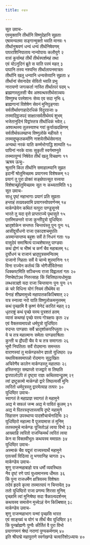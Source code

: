 ```yaml
---
title: ०४०

---
```

सूत उवाच-  
एवमुक्तानि तीर्थानि विष्णुदेहानि सुव्रताः  
एषामन्यतमा सङ्गान्मुक्तो भवति मानवः १  
तीर्थानुश्रवणं धन्यं धन्यं तीर्थनिषेवणम्  
पापराशिनिपाताय नान्योपायः कलौयुगे २  
वासं कुर्यामहं तीर्थे तीर्थस्पर्शमहं तथा  
एवं योऽनुदिनं ब्रूते स याति परमं महत् ३  
पापानि तस्य नश्यन्ति तीर्थालापनमात्रतः  
तीर्थानि खलु धन्यानि धन्यसेव्यानि सुव्रताः ४  
तीर्थानां सेवनादेव सेवितो भवति प्रभुः  
नारायणो जगत्कर्ता नास्ति तीर्थात्परं पदम् ५  
ब्राह्मणस्तुलसी चैव अश्वत्थस्तीर्थसञ्चयः  
विष्णुश्च परमेशानः सेव्य एव सदा नृभिः ६  
ब्राह्मणानां विशेषेण सेवनं मुनिपुङ्गवाः  
सर्वतीर्थावगाहादेरधिकं विदुरग्रजाः ७  
तस्माद्द्विजपदं साक्षात्सर्वतीर्थमयं शुभम्  
भजेतानुदिनं विद्वांस्तत्र तीर्थाधिकं भवेत् ८  
अश्वत्थस्य तुलस्याश्च गवां कुर्यात्प्रदक्षिणम्  
सर्वतीर्थफलम्प्राप्य विष्णुलोके महीयते ९  
तस्माद्दुष्कृतकर्माणि नाशयेत्तीर्थसेवनात्  
अन्यथा नरकं याति कर्म्मभोगाद्धि शाम्यति १०  
पापिनां नरके वासः सुकृती स्वर्गमश्नुते  
तस्मात्पुण्यं निषेवेत तीर्थं खलु विचक्षणः ११  
ऋषय ऊचुः-  
श्रुतानि किल तीर्थानि समाहात्म्यानि सुव्रत  
इदानीं श्रोतुमिच्छामः प्रयागस्य विशेषकम् १२  
प्रयागं तु पुरा प्रोक्तं सङ्क्षेपात्सूत यत्त्वया  
विशेषाच्छ्रोतुमिच्छामः सूत नः कथ्यतामिति १३  
सूत उवाच-  
साधु पृष्टं महाभागाः प्रयागं प्रति सुव्रताः  
हन्ताहं तत्प्रवक्ष्यामि प्रयागस्योपवर्णनम् १४  
मार्कण्डेयेन कथितं यत्पुरा पाण्डुसूनवे  
भारते तु यदा वृत्ते प्राप्तराज्ये पृथासुते १५  
एतस्मिन्नन्तरे राजा कुन्तीपुत्रो युधिष्ठिरः  
भ्रातृशोकेन सन्तप्तः चिन्तयंस्तु पुनः पुनः १६  
आसीद्दुर्योधनो राजा एकादशचमूपतिः  
अस्मान्सन्तप्य बहुशः सर्वे ते निधनं गताः १७  
वासुदेवं समाश्रित्य पञ्चशेषास्तु पाण्डवाः  
कथं द्रोणं च भीष्मं च कर्णं चैव महाबलम् १८  
दुर्योधनं च राजानं भ्रातृपुत्रसमन्वितम्  
राजानो निहताः सर्वे ये चान्ये शूरमानिनः १९  
विना राज्येन कर्तव्यं किं भोगैर्जीवितेनवा  
धिक्कष्टमिति सञ्चिन्त्य राजा विह्वलतां गतः २०  
निश्चेष्टोऽथ निरुत्साहः किं चित्तिष्ठत्यधोमुखः  
लब्धसञ्ज्ञो यदा राजा चिन्तयानः पुनः पुनः २१  
कं चरे विधिना योगं नियमं तीर्थमेव वा  
येनाहं शीघ्रमामुच्ये महापातककिल्बिषात् २२  
यत्र स्नात्वा नरो याति विष्णुलोकमनुत्तमम्  
कथं पृच्छामि वै कृष्णं येनेदं कारितं महत् २३  
धृतराष्ट्रं कथं पृच्छे यस्य पुत्रशतं हतम्  
व्यासं कथमहं पृच्छे यस्य गोत्रक्षयः कृतः २४  
एवं वैक्लव्यमापन्नो धर्मपुत्रो युधिष्ठिरः  
रुदन्तः पाण्डवाः सर्वे भ्रातृशोकपरिप्लुताः २५  
ये च तत्र महात्मानः समेताः पाण्डवाश्रिताः  
कुन्ती च द्रौपदी चैव ये च तत्र समागताः २६  
भूमौ निपतिताः सर्वे रोदमानाः समन्ततः  
वाराणस्यां तु मार्कण्डस्तेन ज्ञातो युधिष्ठरः २७  
यथाविक्लवमापन्नो रोदमानः सुदुःखितः  
अचिरेणैव कालेन मार्कण्डस्तु महातपाः २८  
हस्तिनापुर सम्प्राप्तो राजद्वारे स तिष्ठति  
द्वारपालोऽपि तं दृष्ट्वा राज्ञः कथितवान्द्रुतम् २९  
त्वां द्रष्टुकामो मार्कण्डो द्वारे तिष्ठत्यसौ मुनिः  
त्वरितो धर्मपुत्रस्तु द्वारमेत्याह तत्परः ३०  
युधिष्ठिर उवाच-  
स्वागतं ते महाप्राज्ञ स्वागतं ते महामुने  
अद्य मे सफलं जन्म अद्य मे पावितं कुलम् ३१  
अद्य मे पितरस्तृप्तास्त्वयि दृष्टे महामुने  
सिंहासन उपस्थाप्य पादशौचार्चनादिभिः ३२  
युधिष्ठिरो महात्मा वै पूजयामास तं मुनिम्  
ततस्तमूचे मार्कण्डः पूजितोऽहं त्वया विभो ३३  
आख्याहि त्वरितो राजन्किमर्थं त्वरितं त्वया  
केन वा विक्लवीभूतः कथयस्व ममाग्रतः ३४  
युधिष्ठिर उवाच-  
अस्माकं चैव यद्वृत्तं राज्यस्यार्थे महामुने  
एतत्सर्वं विदित्वा तु भगवानिह चागतः ३५  
मार्कण्डेय उवाच-  
शृणु राजन्महाबाहो यत्र धर्मो व्यवस्थितः  
नैव दृष्टं रणे पापं युध्यमानस्य धीमतः ३६  
किं पुना राजधर्मेण क्षत्रियस्य विशेषतः  
तदेवं हृदये कृत्वा तस्मात्पापं न चिन्तयेत् ३७  
ततो युधिष्ठिरो राजा प्रणम्य शिरसा मुनिम्  
पृच्छामि त्वां मुनिश्रेष्ठ सदा त्रैकाल्यदर्शनम्  
कथयस्व समासेन मुच्येऽहं येन किल्बिषात् ३८  
मार्कण्डेय उवाच-  
शृणु राजन्महाभाग यन्मां पृच्छसि भारत  
एवं साङ्ख्यं च योगं च तीर्थं चैव युधिष्ठिर ३९  
किं पुनर्ब्राह्मणैः पुण्यैः कीर्तितं वै पुरा विभो  
प्रयागगमनं श्रेष्ठं नराणां पुण्यकर्मणाम् ४०  
इति श्रीपाद्मे महापुराणे स्वर्गखण्डे चत्वारिंशोऽध्यायः ४०